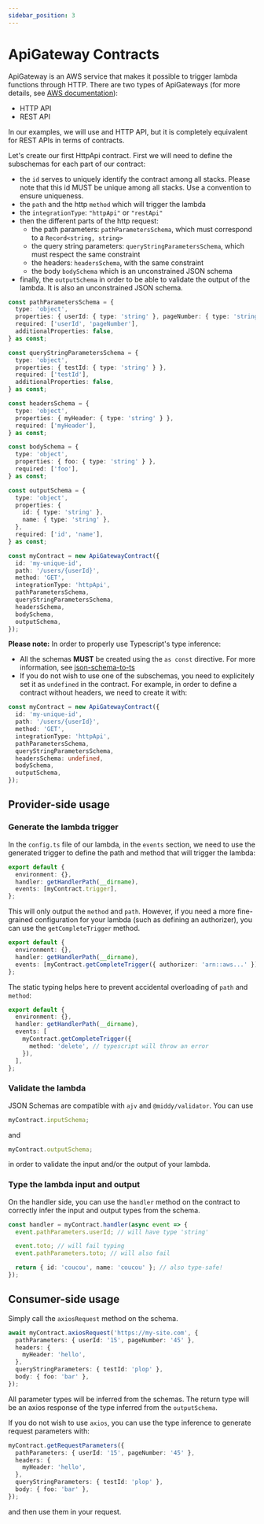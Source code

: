 ```yaml
---
sidebar_position: 3
---
```


# ApiGateway Contracts

ApiGateway is an AWS service that makes it possible to trigger lambda functions through HTTP. There are two types of ApiGateways (for more details, see [AWS documentation](https://docs.aws.amazon.com/apigateway/latest/developerguide/http-api-vs-rest.html)):

- HTTP API
- REST API

In our examples, we will use and HTTP API, but it is completely equivalent for REST APIs in terms of contracts.

Let's create our first HttpApi contract. First we will need to define the subschemas for each part of our contract:

- the `id` serves to uniquely identify the contract among all stacks. Please note that this id MUST be unique among all stacks. Use a convention to ensure uniqueness.
- the `path` and the http `method` which will trigger the lambda
- the `integrationType`: `"httpApi"` or `"restApi"`
- then the different parts of the http request:
  - the path parameters: `pathParametersSchema`, which must correspond to a `Record<string, string>`
  - the query string parameters: `queryStringParametersSchema`, which must respect the same constraint
  - the headers: `headersSchema`, with the same constraint
  - the body `bodySchema` which is an unconstrained JSON schema
- finally, the `outputSchema` in order to be able to validate the output of the lambda. It is also an unconstrained JSON schema.

```ts
const pathParametersSchema = {
  type: 'object',
  properties: { userId: { type: 'string' }, pageNumber: { type: 'string' } },
  required: ['userId', 'pageNumber'],
  additionalProperties: false,
} as const;

const queryStringParametersSchema = {
  type: 'object',
  properties: { testId: { type: 'string' } },
  required: ['testId'],
  additionalProperties: false,
} as const;

const headersSchema = {
  type: 'object',
  properties: { myHeader: { type: 'string' } },
  required: ['myHeader'],
} as const;

const bodySchema = {
  type: 'object',
  properties: { foo: { type: 'string' } },
  required: ['foo'],
} as const;

const outputSchema = {
  type: 'object',
  properties: {
    id: { type: 'string' },
    name: { type: 'string' },
  },
  required: ['id', 'name'],
} as const;

const myContract = new ApiGatewayContract({
  id: 'my-unique-id',
  path: '/users/{userId}',
  method: 'GET',
  integrationType: 'httpApi',
  pathParametersSchema,
  queryStringParametersSchema,
  headersSchema,
  bodySchema,
  outputSchema,
});
```

**Please note:**
In order to properly use Typescript's type inference:

- All the schemas **MUST** be created using the `as const` directive. For more information, see [json-schema-to-ts](https://github.com/ThomasAribart/json-schema-to-ts#fromschema)
- If you do not wish to use one of the subschemas, you need to explicitely set it as `undefined` in the contract. For example, in order to define a contract without headers, we need to create it with:

```ts
const myContract = new ApiGatewayContract({
  id: 'my-unique-id',
  path: '/users/{userId}',
  method: 'GET',
  integrationType: 'httpApi',
  pathParametersSchema,
  queryStringParametersSchema,
  headersSchema: undefined,
  bodySchema,
  outputSchema,
});
```

## Provider-side usage

### Generate the lambda trigger

In the `config.ts` file of our lambda, in the `events` section, we need to use the generated trigger to define the path and method that will trigger the lambda:

```ts
export default {
  environment: {},
  handler: getHandlerPath(__dirname),
  events: [myContract.trigger],
};
```

This will only output the `method` and `path`. However, if you need a more fine-grained configuration for your lambda (such as defining an authorizer), you can use the `getCompleteTrigger` method.

```ts
export default {
  environment: {},
  handler: getHandlerPath(__dirname),
  events: [myContract.getCompleteTrigger({ authorizer: 'arn::aws...' })],
};
```

The static typing helps here to prevent accidental overloading of `path` and `method`:

```ts
export default {
  environment: {},
  handler: getHandlerPath(__dirname),
  events: [
    myContract.getCompleteTrigger({
      method: 'delete', // typescript will throw an error
    }),
  ],
};
```

### Validate the lambda

JSON Schemas are compatible with `ajv` and `@middy/validator`. You can use

```ts
myContract.inputSchema;
```

and

```ts
myContract.outputSchema;
```

in order to validate the input and/or the output of your lambda.

### Type the lambda input and output

On the handler side, you can use the `handler` method on the contract to correctly infer the input and output types from the schema.

```ts
const handler = myContract.handler(async event => {
  event.pathParameters.userId; // will have type 'string'

  event.toto; // will fail typing
  event.pathParameters.toto; // will also fail

  return { id: 'coucou', name: 'coucou' }; // also type-safe!
});
```

## Consumer-side usage

Simply call the `axiosRequest` method on the schema.

```ts
await myContract.axiosRequest('https://my-site.com', {
  pathParameters: { userId: '15', pageNumber: '45' },
  headers: {
    myHeader: 'hello',
  },
  queryStringParameters: { testId: 'plop' },
  body: { foo: 'bar' },
});
```

All parameter types will be inferred from the schemas.
The return type will be an axios response of the type inferred from the `outputSchema`.

If you do not wish to use `axios`, you can use the type inference to generate request parameters with:

```ts
myContract.getRequestParameters({
  pathParameters: { userId: '15', pageNumber: '45' },
  headers: {
    myHeader: 'hello',
  },
  queryStringParameters: { testId: 'plop' },
  body: { foo: 'bar' },
});
```

and then use them in your request.
